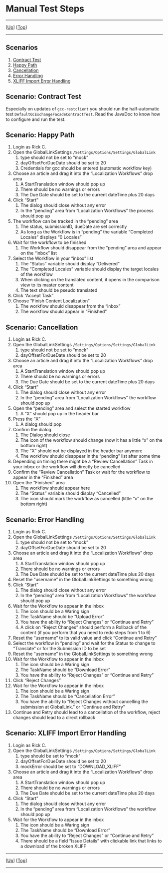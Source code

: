 # Manual Test Steps

--------------------------------------------------------------------------------

\[[Up](README.md)\] \[[Top](#top)\]

--------------------------------------------------------------------------------

## Scenarios

1. [Contract Test](#scenario-contract-test)
2. [Happy Path](#scenario-happy-path)
3. [Cancellation](#scenario-cancellation)
4. [Error Handling](#scenario-error-handling)
5. [XLIFF Import Error Handling](#scenario-xliff-import-error-handling)

## Scenario: Contract Test

Especially on updates of `gcc-restclient` you should run the half-automatic
test `DefaultGCExchangeFacadeContractTest`. Read the JavaDoc to know how to
configure and run the test.

## Scenario: Happy Path

1. Login as Rick C.
2. Open the GlobalLinkSettings `/Settings/Options/Settings/GlobalLink`
    1. type should not be set to “mock”
    2. dayOffsetForDueDate should be set to 20
    3. Credentials for gcc should be entered (automatic workflow key)
3. Choose an article and drag it into the “Localization Workflows” drop area
    1. A StartTranslation window should pop up
    2. There should be no warnings or errors
    3. The Due Date should be set to the current dateTime plus 20 days
4. Click “Start”
    1. The dialog should close without any error
    2. In the “pending” area from “Localization Workflows” the process should pop up
5. The workflow can be tracked in the “pending” area
    1. The status, submissionID, dueDate are set correctly
    2. As long as the Workflow is in “pending” the variable “Completed Locales” displays “0 Locales”
6. Wait for the workflow to be finished
    1. The Workflow should disappear from the “pending” area and appear on the “inbox” list
7. Select the Workflow in your “inbox” list
    1. The “Status” variable should display “Delivered”
    2. The “Completed Locales” variable should display the target locales of the workflow
    3. When clicking on the translated content, it opens in the comparison view to its master content
    4. The text should be pseudo translated
8. Click “Accept Task”
9. Choose “Finish Content Localization”
    1. The workflow should disappear from the “inbox”
    2. The workflow should appear in “Finished”


## Scenario: Cancellation

1. Login as Rick C.
2. Open the GlobalLinkSettings `/Settings/Options/Settings/GlobalLink`
    1. type should not be set to “mock”
    2. dayOffsetForDueDate should be set to 20
3. Choose an article and drag it into the “Localization Workflows” drop area
    1. A StartTranslation window should pop up
    2. There should be no warnings or errors
    3. The Due Date should be set to the current dateTime plus 20 days
4. Click “Start”
    1. The dialog should close without any error
    2. In the “pending” area from “Localization Workflows” the workflow should pop up
5. Open the “pending” area and select the started workflow
    1. A “X” should pop up in the header bar
6. Press the “X”
    1. A dialog should pop
7. Confirm the dialog
    1. The Dialog should close
    2. The icon of the workflow should change (now it has a little “x” on the bottom right)
    3. The “X” should not be displayed in the header bar anymore
    4. The workflow should disappear in the “pending” list after some time
8. Depending on timing there might be a “Review Cancellation” Task in your inbox or the workflow will directly be cancelled
9. Confirm the “Review Cancellation” Task or wait for the workflow to appear in the “Finished” area
10. Open the “Finished” area
    1. The workflow should appear here
    2. The “Status” variable should display “Cancelled”
    3. The icon should mark the workflow as cancelled (little “x” on the bottom right)

## Scenario: Error Handling

1. Login as Rick C.
2. Open the GlobalLinkSettings `/Settings/Options/Settings/GlobalLink`
    1. type should not be set to “mock”
    2. dayOffsetForDueDate should be set to 20
3. Choose an article and drag it into the “Localization Workflows” drop area
    1. A StartTranslation window should pop up
    2. There should be no warnings or errors
    3. The Due Date should be set to the current dateTime plus 20 days
4. Reset the “username” in the GlobalLinkSettings to something wrong
5. Click “Start”
    1. The dialog should close without any error
    2. In the “pending” area from “Localization Workflows” the workflow should pop up
6. Wait for the Workflow to appear in the inbox
    1. The icon should be a Waring sign
    2. The TaskName should be “Upload Error”
    3. You have the ability to “Reject Changes” or “Continue and Retry”
    4. A click on “Reject Changes” should perform a Rollback of the content (if you perform that you need to redo steps from 1 to 6)
7. Reset the “username” to its valid value and click “Continue and Retry”
8. Select the workflow in “pending” and wait for the Status to change to “Translate” or for the Submission ID to be set
9. Reset the “username” in the GlobalLinkSettings to something wrong
10. Wait for the Workflow to appear in the inbox
    1. The icon should be a Waring sign
    2. The TaskName should be “Download Error”
    3. You have the ability to “Reject Changes” or “Continue and Retry”
11. Click “Reject Changes”
12. Wait for the Workflow to appear in the inbox
    1. The icon should be a Waring sign
    2. The TaskName should be “Cancellation Error”
    3. You have the ability to “Reject Changes without cancelling the submission at GlobalLink.” or “Continue and Retry”
13. Continue and Retry should lead to a cancellation of the workflow, reject changes should lead to a direct rollback

## Scenario: XLIFF Import Error Handling

1. Login as Rick C.
2. Open the GlobalLinkSettings `/Settings/Options/Settings/GlobalLink`
    1. type should be set to “mock”
    2. dayOffsetForDueDate should be set to 20
    3. mockError should be set to “DOWNLOAD_XLIFF”
3. Choose an article and drag it into the “Localization Workflows” drop area
    1. A StartTranslation window should pop up
    2. There should be no warnings or errors
    3. The Due Date should be set to the current dateTime plus 20 days
4. Click “Start”
    1. The dialog should close without any error
    2. In the “pending” area from “Localization Workflows” the workflow should pop up
5. Wait for the Workflow to appear in the inbox
    1. The icon should be a Waring sign
    2. The TaskName should be “Download Error”
    3. You have the ability to “Reject Changes” or “Continue and Retry”
    4. There should be a field “Issue Details” with clickable link that links to a download of the broken XLIFF

--------------------------------------------------------------------------------

\[[Up](README.md)\] \[[Top](#top)\]

--------------------------------------------------------------------------------
